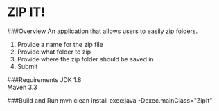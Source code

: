# ZIP IT!

###Overview
An application that allows users to easily zip folders.

1. Provide a name for the zip file
2. Provide what folder to zip
3. Provide where the zip folder should be saved in
4. Submit

###Requirements
JDK 1.8  
Maven 3.3

###Build and Run
mvn clean install exec:java -Dexec.mainClass="ZipIt"
